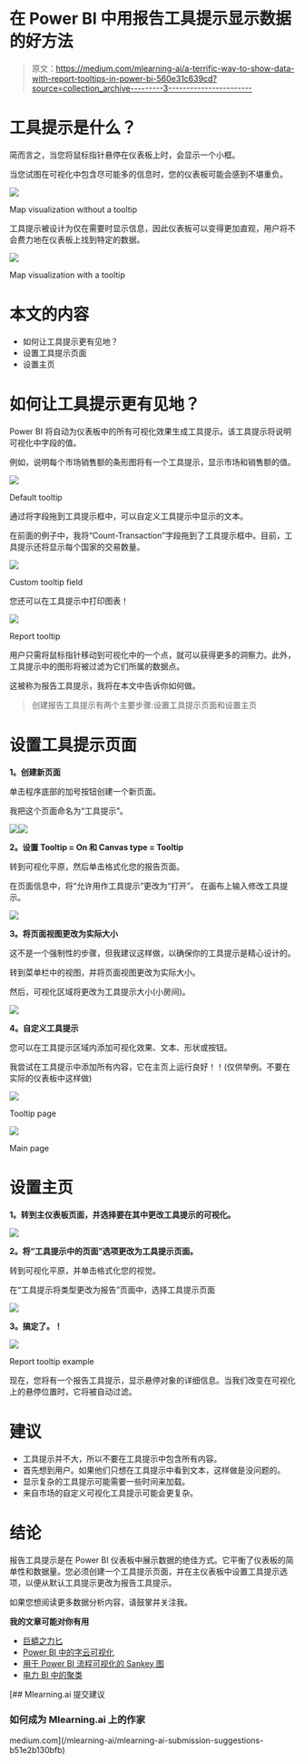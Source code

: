 # 在 Power BI 中用报告工具提示显示数据的好方法

> 原文：<https://medium.com/mlearning-ai/a-terrific-way-to-show-data-with-report-tooltips-in-power-bi-560e31c639cd?source=collection_archive---------3----------------------->

# 工具提示是什么？

简而言之，当您将鼠标指针悬停在仪表板上时，会显示一个小框。

当您试图在可视化中包含尽可能多的信息时，您的仪表板可能会感到不堪重负。

![](img/dc1c372cd47bdb4e172548aefaa8de09.png)

Map visualization without a tooltip

工具提示被设计为仅在需要时显示信息，因此仪表板可以变得更加直观，用户将不会费力地在仪表板上找到特定的数据。

![](img/7da1a64cec9a6768224c4abe2c0454e9.png)

Map visualization with a tooltip

# 本文的内容

*   如何让工具提示更有见地？
*   设置工具提示页面
*   设置主页

# 如何让工具提示更有见地？

Power BI 将自动为仪表板中的所有可视化效果生成工具提示。该工具提示将说明可视化中字段的值。

例如，说明每个市场销售额的条形图将有一个工具提示，显示市场和销售额的值。

![](img/eace7299b82461fd221ad5938e84602e.png)

Default tooltip

通过将字段拖到工具提示框中，可以自定义工具提示中显示的文本。

在前面的例子中，我将“Count-Transaction”字段拖到了工具提示框中。目前，工具提示还将显示每个国家的交易数量。

![](img/b3f750ac40af5d54e5f803563df504e3.png)

Custom tooltip field

您还可以在工具提示中打印图表！

![](img/3899c566080c6d003b9edfc553c86ae1.png)

Report tooltip

用户只需将鼠标指针移动到可视化中的一个点，就可以获得更多的洞察力。此外，工具提示中的图形将被过滤为它们所属的数据点。

这被称为报告工具提示，我将在本文中告诉你如何做。

> 创建报告工具提示有两个主要步骤:设置工具提示页面和设置主页

# 设置工具提示页面

**1。创建新页面**

单击程序底部的加号按钮创建一个新页面。

我把这个页面命名为“工具提示”。

![](img/f4f2adb7447bb352a2f234dc9c75f616.png)![](img/db12138dc34e9d423bf4cb56fbc57698.png)

**2。设置 Tooltip = On 和 Canvas type = Tooltip**

转到可视化平原，然后单击格式化您的报告页面。

在页面信息中，将“允许用作工具提示”更改为“打开”。
在画布上输入修改工具提示。

![](img/9bf3ae53cd204f8b0a0a14861626b7bb.png)

**3。将页面视图更改为实际大小**

这不是一个强制性的步骤，但我建议这样做，以确保你的工具提示是精心设计的。

转到菜单栏中的视图，并将页面视图更改为实际大小。

然后，可视化区域将更改为工具提示大小(小房间)。

![](img/943d87d7450882492f20fca5d5183b6e.png)

**4。自定义工具提示**

您可以在工具提示区域内添加可视化效果、文本、形状或按钮。

我尝试在工具提示中添加所有内容，它在主页上运行良好！！(仅供举例。不要在实际的仪表板中这样做)

![](img/44d967ef08dead94d4d7477447f52d77.png)

Tooltip page

![](img/e96d30be2a866a26466b1af0a9dda1b2.png)

Main page

# 设置主页

**1。转到主仪表板页面，并选择要在其中更改工具提示的可视化。**

![](img/04d6fc4b1f5d9e87ba685a5ae9a8653f.png)

**2。将“工具提示中的页面”选项更改为工具提示页面。**

转到可视化平原，并单击格式化您的视觉。

在“工具提示将类型更改为报告”页面中，选择工具提示页面

![](img/c7b6b004cf8a1092e99c0db7defa80e0.png)

**3。搞定了。！**

![](img/3899c566080c6d003b9edfc553c86ae1.png)

Report tooltip example

现在，您将有一个报告工具提示，显示悬停对象的详细信息。当我们改变在可视化上的悬停位置时，它将被自动过滤。

# 建议

*   工具提示并不大，所以不要在工具提示中包含所有内容。
*   首先想到用户。如果他们只想在工具提示中看到文本，这样做是没问题的。
*   显示复杂的工具提示可能需要一些时间来加载。
*   来自市场的自定义可视化工具提示可能会更复杂。

# 结论

报告工具提示是在 Power BI 仪表板中展示数据的绝佳方式。它平衡了仪表板的简单性和数据量。您必须创建一个工具提示页面，并在主仪表板中设置工具提示选项，以便从默认工具提示更改为报告工具提示。

如果您想阅读更多数据分析内容，请鼓掌并关注我。

**我的文章可能对你有用**

*   [巨蟒之力匕](/mlearning-ai/python-in-power-bi-66a80590ecc0)
*   [Power BI 中的字云可视化](/mlearning-ai/word-cloud-visualization-in-power-bi-a993dc4afb77)
*   [用于 Power BI 流程可视化的 Sankey 图](/mlearning-ai/sankey-chart-for-flow-visualization-in-power-bi-828e62da4c0)
*   [电力 BI 中的聚类](/mlearning-ai/clustering-in-power-bi-e1c7fd5700e)

[](/mlearning-ai/mlearning-ai-submission-suggestions-b51e2b130bfb) [## Mlearning.ai 提交建议

### 如何成为 Mlearning.ai 上的作家

medium.com](/mlearning-ai/mlearning-ai-submission-suggestions-b51e2b130bfb)